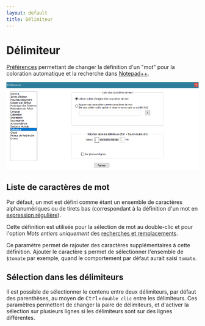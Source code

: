 ```yaml
---
layout: default
title: Délimiteur
---
```

# Délimiteur

[Préférences](../preferences.md) permettant de changer la définition d'un "mot" pour la coloration automatique et la recherche dans [Notepad++](../notepad++.md).

![Interface](/images/npp_settings_delimiter.png)

## Liste de caractères de mot

Par défaut, un mot est défini comme étant un ensemble de caractères alphanumériques ou de tirets bas (correspondant à la définition d'un mot en [expression régulière](../expressions-regulieres.md)).

Cette définition est utilisée pour la sélection de mot au double-clic et pour l'option *Mots entiers uniquement* des [recherches et remplacements](recherches-remplacements.md).

Ce paramètre permet de rajouter des caractères supplémentaires à cette définition. Ajouter le caractère `$` permet de sélectionner l'ensemble de `$tomate` par exemple, quand le comportement par défaut aurait saisi `tomate`.

## Sélection dans les délimiteurs

Il est possible de sélectionner le contenu entre deux délimiteurs, par défaut des parenthèses, au moyen de <kbd>Ctrl</kbd>+`double clic` entre les délimiteurs. Ces paramètres permettent de changer la paire de délimiteurs, et d'activer la sélection sur plusieurs lignes si les délimiteurs sont sur des lignes différentes.
